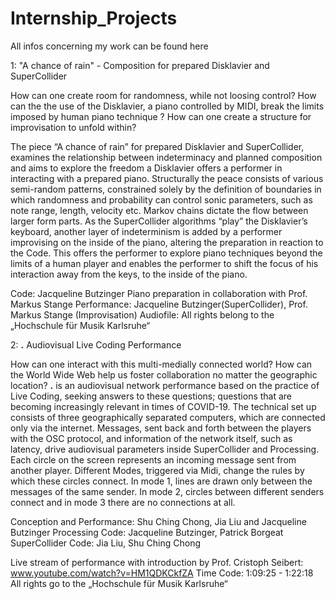 # Internship_Projects


All infos concerning my work can be found here


1: "A chance of rain" - Composition for prepared Disklavier and SuperCollider

How can one create room for randomness, while not loosing control?
How can the the use of the Disklavier, a piano controlled by MIDI, break the limits imposed by human piano technique ? 
How can one create a structure for improvisation to unfold within?

The piece “A chance of rain” for prepared Disklavier and SuperCollider, examines the relationship between indeterminacy and planned composition and aims to explore the freedom a Disklavier offers a performer in interacting with a prepared piano. 
Structurally the peace consists of various semi-random patterns, constrained solely by the definition of boundaries in which randomness and probability can control sonic parameters, such as note range, length, velocity etc. Markov chains dictate the flow between larger form parts. As the SuperCollider algorithms “play” the Disklavier’s keyboard, another layer of indeterminism is added by a performer improvising on the inside of the piano, altering the preparation in reaction to the Code. This offers the performer to explore piano techniques beyond the limits of a human player and enables the performer to shift the focus of his interaction away from the keys, to the inside of the piano. 

Code: Jacqueline Butzinger
Piano preparation in collaboration with Prof. Markus Stange
Performance: Jacqueline Butzinger(SuperCollider), Prof. Markus Stange (Improvisation)
Audiofile: All rights belong to the „Hochschule für Musik Karlsruhe“



2:  __.__ Audiovisual Live Coding Performance

How can one interact with this multi-medially connected world? 
How can the World Wide Web help us foster collaboration no matter the geographic location? 
__.__ is an audiovisual network performance based on the practice of Live Coding, seeking answers to these questions; questions that are becoming increasingly relevant in times of COVID-19.
The technical set up consists of three geographically separated computers, which are connected only via the internet. Messages, sent back and forth between the players with the OSC protocol, and information of the network itself, such as latency, drive audiovisual parameters inside SuperCollider and Processing. 
Each circle on the screen represents an incoming message sent from another player. 
Different Modes, triggered via Midi, change the rules by which these circles connect.
In mode 1, lines are drawn only between the messages of the same sender. In mode 2, circles between different senders connect and in mode 3 there are no connections at all.

Conception and Performance: Shu Ching Chong, Jia Liu and Jacqueline Butzinger
Processing Code: Jacqueline Butzinger, Patrick Borgeat
SuperCollider Code: Jia Liu, Shu Ching Chong

Live stream of performance with introduction by Prof. Cristoph Seibert:
www.youtube.com/watch?v=HM1QDKCkfZA
Time Code: 1:09:25 - 1:22:18
All rights go to the „Hochschule für Musik Karlsruhe“
